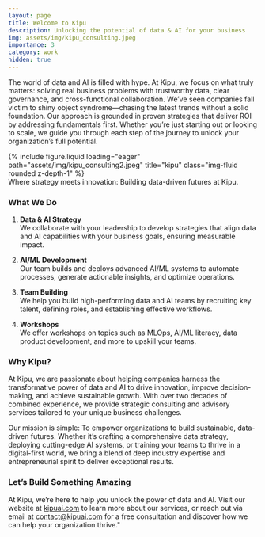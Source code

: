 ```yaml
---
layout: page
title: Welcome to Kipu
description: Unlocking the potential of data & AI for your business
img: assets/img/kipu_consulting.jpeg
importance: 3
category: work
hidden: true
---
```


The world of data and AI is filled with hype. At Kipu, we focus on what truly matters: solving real business problems with trustworthy data, clear governance, and cross-functional collaboration. We’ve seen companies fall victim to shiny object syndrome—chasing the latest trends without a solid foundation. Our approach is grounded in proven strategies that deliver ROI by addressing fundamentals first. Whether you’re just starting out or looking to scale, we guide you through each step of the journey to unlock your organization’s full potential.


<div class="row">
    <div class="col-sm mt-3 mt-md-0">
        {% include figure.liquid loading="eager" path="assets/img/kipu_consulting2.jpeg" title="kipu" class="img-fluid rounded z-depth-1" %}
    </div>
</div>
<div class="caption">
    Where strategy meets innovation: Building data-driven futures at Kipu.
</div>

### What We Do

1. **Data & AI Strategy**  
   We collaborate with your leadership to develop strategies that align data and AI capabilities with your business goals, ensuring measurable impact.

2. **AI/ML Development**  
   Our team builds and deploys advanced AI/ML systems to automate processes, generate actionable insights, and optimize operations.

3. **Team Building**  
   We help you build high-performing data and AI teams by recruiting key talent, defining roles, and establishing effective workflows.

4. **Workshops**  
   We offer workshops on topics such as MLOps, AI/ML literacy, data product development, and more to upskill your teams.

### Why Kipu?

At Kipu, we are passionate about helping companies harness the transformative power of data and AI to drive innovation, improve decision-making, and achieve sustainable growth. With over two decades of combined experience, we provide strategic consulting and advisory services tailored to your unique business challenges.

Our mission is simple: To empower organizations to build sustainable, data-driven futures. Whether it’s crafting a comprehensive data strategy, deploying cutting-edge AI systems, or training your teams to thrive in a digital-first world, we bring a blend of deep industry expertise and entrepreneurial spirit to deliver exceptional results.

### Let’s Build Something Amazing

At Kipu, we’re here to help you unlock the power of data and AI. Visit our website at [kipuai.com](http://kipuai.com) to learn more about our services, or reach out via email at [contact@kipuai.com](mailto:contact@kipuai.com) for a free consultation and discover how we can help your organization thrive."